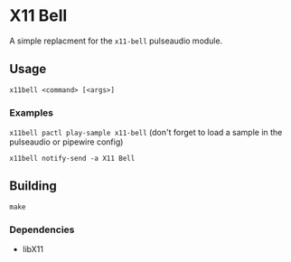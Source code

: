 # X11 Bell
A simple replacment for the `x11-bell` pulseaudio module.
## Usage
`x11bell <command> [<args>]`
### Examples
`x11bell pactl play-sample x11-bell` (don't forget to load a sample in the pulseaudio or pipewire config)

`x11bell notify-send -a X11 Bell`
## Building
`make`
### Dependencies
- libX11
